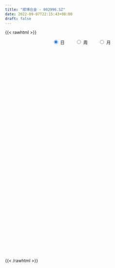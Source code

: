 ```yaml
---
title: "顺博合金 - 002996.SZ"
date: 2022-09-07T22:15:43+08:00
draft: false
---
```

{{< rawhtml >}}
    <div style="text-align: center">
        <label style="padding: 1rem;"><input style="margin-right: .5rem" type="radio" name="period" value="D" checked onclick="period_change(this)">日</label>
        <label style="padding: 1rem;"><input style="margin-right: .5rem" type="radio" name="period" value="W" onclick="period_change(this)">周</label>
        <label style="padding: 1rem;"><input style="margin-right: .5rem" type="radio" name="period" value="M" onclick="period_change(this)">月</label>
    </div>
    <div id="chart" style="height: 700px;"></div> 
    <script type="text/javascript">
        const D_v = [2733.96,729.08,572.99,708.54,6644.36,305342.7,49996.8,203120.93,155620.43,105103.65,80673.12,60086.41,136154.95,199960.83,151762.44,96057.38,71052.95,54129.95,92873.35,72675.43,66709.45,39332.47,35158.39,33979.36,33436.38,44708.33,45576.61,52160.25,48712.05,27599.07,24441.09,28839.08,30064.14,30427.24,29741.45,16918.26,20645.66,27736.25,26246.93,45329.72,25844.61,35291.08,77466.85,62648.15,37555.87,70631.22,126617.56,224898.18,146904.88,166022.27,200434.04,152338.29,140490.51,128274.13,82537.48,105362.67,79340.62,65694.83,56457.59,47836.77,110366.47,245767.55,260255.04,292910.01,308688.01,229892.31,179969.49,137395.48,149502.76,158699.51,94941.42,91974.64,83327.4,164663.15,214730.09,135499.15,107544.71,92409.7,83499.6,67931.76,212245.12,141381.23,83124.86,193374.87,162679.27,116795.17,94384.4,118614.71,90966.85,115088.71,55325.0,69348.6,56345.89,42026.91,39580.71,43647.16,55577.73,86123.73,58808.94,45896.82,42554.75,44570.16,32560.91,39983.91,34794.27,32159.32,43385.49,39933.98,51571.26,57798.31,71910.27,49515.0,56722.4,76095.3,119002.49,93887.51,70994.41,70475.38,58805.22,54331.84,85085.99,118428.87,201266.87,121940.17,87837.33,76269.12,88922.58,42641.68,21813.98,279312.67,222863.41,379098.58,163182.62,183851.33,6725.66,458722.29,301890.18,240595.05,323155.24,305208.73,259740.51,209325.82,287311.8,205174.8,232094.05,361366.07,322840.07,183612.0,150293.22,135631.64,148474.49,207967.04,149399.8,103610.27,146131.91,106962.82,100389.2,116655.8,132420.31,153964.62,140177.72,160016.17,109986.0,156276.86,172144.15,213029.06,155324.95,85905.35,142495.09,95338.56,79290.94,58597.49,65809.45,107186.51,75767.47,51614.63,54986.0,89473.12,170466.38,122364.73,100462.15,88156.91,61491.49,82150.8,68216.35,39720.98,37144.49,42909.4,38694.0,52512.2,47897.0,40804.2,26493.22,28920.31,30107.31,33468.0,36559.22,28069.91,28323.0,25658.0,39991.11,24807.0,35562.0,22951.0,29586.32,33271.07,45089.82,61063.91,75758.91,59053.0,41629.38,38597.46,45578.0,86247.31,52378.4,42616.24,52629.91,74831.4,89326.0,87520.31,132167.0,83308.49,44226.49,134845.56,95240.91,78985.0,57791.0,55229.91,48166.4,44538.0,48004.0,47296.91,71388.91,49762.91,130590.23,212202.76,190303.21,145492.44,94607.0,74235.83,85337.32,203663.83,149697.12,133772.92,149510.92,134638.52,163341.21,128226.73,111786.92,85652.9,147565.35,153758.0,181223.97,214407.53,274227.23,174231.57,95853.14,104578.63,73899.91,52635.91,80027.95,82722.22,88538.07,29968.96,58660.16,48932.0,35151.0,38671.0,35933.65,24123.99,35503.0,34781.0,31602.0,28326.87,28341.87,30446.87,42050.49,30817.71,36155.22,55783.65,37656.17,26151.0,32150.22,32083.0,23129.0,22486.0,25509.52,23175.49,20040.0,21742.0,27823.19,33848.0,34413.86,26767.66,49185.91,38152.0,32429.91,29872.0,42556.0,33186.49,58432.25,48645.04,39374.86,32936.0,34103.95,34124.05,23427.0,41928.0,42896.72,53807.0,36314.0,25861.91,26987.0,74779.95,45444.45,25492.0,61507.84,52052.0,45408.0,31284.0,26373.0,40838.0,25592.49,24002.96,25437.0,53962.41,41162.4,27131.0,27484.91,24130.96,22579.66,16440.4,27431.91,26388.91,56711.18,31124.66,28171.84,23014.75,18864.0,22996.0,31687.84,13147.0,22916.0,12294.91,23088.07,15922.82,15180.78,25457.0,38031.96,39171.82,26239.91,18391.87,25155.49,29922.0,25477.78,65448.98,44508.76,29293.0,31500.0,141103.72,153651.0,117148.91,88064.27,100931.4,92941.15,67727.49,50288.7,79102.24,54165.49,45961.63,35015.91,39417.0,64445.0,38378.88,34143.27,26654.71,27270.9,21237.9,17468.71,18294.71,16216.0,17847.0,18423.0,20618.0,27534.49,20277.0,17794.0,19537.0,17816.82,18253.0,19437.49,38490.82,23496.0,34719.2,33643.49,24902.49,28787.49,26501.97,30036.98,34827.05,29404.14,38358.31,46121.49,34539.4,28151.34,17105.0,14254.0,13263.49,33690.25,17813.07,28005.16,29886.0,14845.49,17981.16,13648.0,49203.0,63740.0,38941.0,24265.0,22589.0,21002.0,15239.71,17169.0,21390.0,27899.63,43266.0,33255.0,30310.0,19868.0,88345.49,168436.0,102512.27,80374.0,68983.49,76673.65,61566.23,201897.69,113747.41,312357.26,240995.29,325939.83,306698.89,224013.15,223745.71,191080.42,161148.84,116722.31,73772.17,177346.0,97641.7,61629.0,47511.0,55456.09,51299.67,168260.0,175444.55,317679.84,252391.9,176721.98,123326.75,147039.73,168882.91,163346.73,164334.7,123515.6,77520.0,91402.9,127123.82,234796.3,255855.91,152175.4,144751.79,173804.73,137208.83,111058.49,76980.0,91924.34,88874.4,100224.91,120512.0,127234.9,74061.24,85106.45,82909.4,66024.7,51930.3,88146.66,79810.0,63042.03,50950.29,57367.91,55232.72,90693.0]
const D_histogram = [0.0,0.0772193732,0.2062725075,0.3695131967,0.5537169139,0.6763238911,0.5966393858,0.4223359555,0.1879674277,-0.0013535629,-0.1244322536,-0.2069140791,-0.1698104141,-0.121852194,-0.1286772997,-0.1557867585,-0.1555432663,-0.1709989093,-0.1497839733,-0.1657057901,-0.2030537026,-0.2546013202,-0.2785813535,-0.2712651867,-0.2351639523,-0.1855681786,-0.1552182995,-0.115832409,-0.1102360112,-0.1092677424,-0.1046202438,-0.0842701448,-0.0613344434,-0.0372024938,-0.0460480121,-0.0501056301,-0.0380718444,-0.0209635724,-0.0244981334,-0.0694480473,-0.1065710117,-0.0861832974,-0.0210486829,0.0413243366,0.0666937265,0.1273766485,0.1690695704,0.2473431036,0.2373021837,0.238263348,0.2857320974,0.2385958841,0.2317312884,0.201438429,0.1607809538,0.1236883142,0.0694327622,0.0013621538,-0.0392551865,-0.0834210107,-0.0232827849,0.107428016,0.284848063,0.3584265909,0.4311683086,0.3479798826,0.2229557057,0.1115788654,0.0692233493,-0.0733126393,-0.1886759545,-0.2505360962,-0.2967456577,-0.2234715152,-0.1284168944,-0.0767314083,-0.0930540062,-0.1132825854,-0.1786749367,-0.1211210504,-0.0198803333,-0.0662744373,0.0022346224,0.0108928035,0.0300603349,0.0087928981,-0.0392762664,-0.0472898368,-0.1209287285,-0.2583678254,-0.3348282088,-0.3504280491,-0.3798720519,-0.3696352811,-0.3316688183,-0.2979778988,-0.2393358399,-0.1650308026,-0.1431398187,-0.1159934902,-0.0867118963,-0.0912526767,-0.1095267046,-0.1288191114,-0.1066015687,-0.0816242901,-0.0624223407,-0.06302082,-0.0439459819,0.0082579433,0.0746420411,0.0901043639,0.1319844053,0.1809063778,0.2280743202,0.2634923019,0.2310143404,0.2088488448,0.1734112937,0.1719608358,0.1895824014,0.2095057973,0.2523243715,0.2383885808,0.1916201616,0.0892735788,0.1040340108,0.1994802666,0.3496133768,0.3741082193,0.4740719776,0.6258664217,0.8122507233,1.0220951301,1.2473538102,1.4829386937,1.3467818448,1.0008377578,0.8640888519,0.5866899423,0.2005154974,-0.0598282362,-0.1949726999,-0.3819619622,-0.363582802,-0.2836260275,-0.2917867135,-0.4179025429,-0.5580562021,-0.6243610017,-0.733930057,-0.6947211111,-0.7203626139,-0.7089984327,-0.6568269916,-0.6249885867,-0.5927373719,-0.5554616964,-0.4812632908,-0.3643789576,-0.3887717311,-0.3329853567,-0.3318561574,-0.2449488125,-0.1631581172,-0.0138235052,-0.0137454071,-0.0286954393,-0.0164778126,-0.0414417732,-0.0761819699,-0.0869751773,-0.1068837329,-0.2046086765,-0.2331990887,-0.2528031197,-0.2383673771,-0.1785589097,-0.0604929756,0.0006060748,0.0687438096,0.080766961,0.0721204601,0.0808018105,0.0250380011,-0.0242184333,-0.0597389259,-0.0604010839,-0.0581876347,-0.0286281562,-0.0689286932,-0.1367065253,-0.1738077979,-0.1580698888,-0.1275470842,-0.0903430969,-0.0660120975,-0.0630000098,-0.03954115,-0.0369532881,-0.0717491115,-0.0845927079,-0.1211015856,-0.1326011107,-0.1039076737,-0.0659674602,-0.0151356089,0.0277445694,0.0926858331,0.1155084953,0.135361254,0.116265413,0.1168893987,0.1525486239,0.1620015357,0.1248079412,0.1404527637,0.1753119019,0.1848875409,0.2204504403,0.2635531675,0.1566354658,0.1932319604,0.2440311963,0.2271229454,0.1387895276,0.1050907721,0.040154439,0.0119202081,-0.0365293043,-0.0848154762,-0.0990040616,-0.0589426691,-0.0564054371,0.0617304386,0.1330304659,0.2219879531,0.1509176143,0.0205790088,-0.0495010539,0.020891685,0.1111364941,0.1316207383,0.1459353787,0.1661490205,0.1541601838,0.0207944845,-0.0266271024,-0.100596941,-0.1207294372,-0.0866418855,-0.0316468891,0.0304508065,0.0515560109,0.1255161195,0.0644300742,0.0130143576,-0.0628597351,-0.0835727784,-0.0926863656,-0.1289403532,-0.2036235785,-0.317797864,-0.3664137109,-0.4471363412,-0.4699800167,-0.4427904225,-0.3782752922,-0.3522354902,-0.301733911,-0.2257344712,-0.1563682871,-0.0886960047,-0.0484051225,-0.0221727481,0.0105160103,-0.0017111328,0.0083319519,0.0056228765,-0.0419640522,-0.0940294909,-0.102562293,-0.0722796152,-0.055466943,-0.0242394015,-0.0008748913,0.0067657614,0.0328529975,0.0588489538,0.0839289946,0.1056525758,0.1232546268,0.145366028,0.1496680687,0.1830842082,0.1891834742,0.2048517275,0.2099131431,0.2209843454,0.2245275007,0.2443527461,0.2306674304,0.19680819,0.1643942489,0.1405924644,0.0969506609,0.0710200951,0.0478153944,0.0108340683,0.0271203536,0.0158895749,0.0173202794,0.017638007,0.0318793485,0.0170142824,0.0076207151,0.0193624037,0.0092300733,-0.0102732925,-0.0333280747,-0.0413698689,-0.0803292633,-0.1090002128,-0.1192603259,-0.1146185065,-0.075091472,-0.0577196425,-0.0384207789,-0.0360689665,-0.0252350157,-0.0306548719,-0.0248484839,-0.0052335062,0.0175528701,0.0506651613,0.0430877174,0.044129114,0.0306339864,0.0278105618,0.004957158,-0.0394747603,-0.0656563824,-0.1139766595,-0.1306223773,-0.1332647271,-0.1139242507,-0.0828359214,-0.035614341,0.0206013409,0.0724405348,0.0892979026,0.0990965364,0.0845860718,0.1019939035,0.1044391311,0.1277723463,0.1256691176,0.1240392407,0.1244233118,0.1544839156,0.1590976104,0.1714079148,0.1396430573,0.1256338218,0.1110761524,0.067328582,0.036781337,-0.0407724157,-0.1155507401,-0.1244175091,-0.1390870565,-0.1811965525,-0.2736223355,-0.295751967,-0.2828361851,-0.2390525699,-0.1904354877,-0.1523906085,-0.1168756378,-0.0890089716,-0.0703849448,-0.0558171995,-0.0584681856,-0.0422831836,-0.025255048,-0.0225734204,-0.0066368495,-0.0183123469,-0.0287718214,-0.0544478291,-0.0499005905,-0.0239819402,-0.0012883812,0.0328751184,0.0634274453,0.0816738956,0.0961700134,0.0786184454,0.0851169151,0.0110665042,-0.0770667539,-0.0945644595,-0.0621891424,-0.0147878697,0.0255403465,0.0413940785,0.0665093193,0.083197791,0.1075799512,0.1231356607,0.1148322455,0.1159986582,0.1125642198,0.1131894823,0.1096867613,0.1392682121,0.1621909862,0.1315056673,0.120220989,0.1016303341,0.0766506448,0.0570975032,0.0456695475,0.0455728729,0.0569468602,0.0939296988,0.0937567518,0.0898741297,0.0689869845,0.1321914028,0.1902431988,0.1828764064,0.1670228859,0.1533203804,0.1266568866,0.1031895903,0.1356892742,0.1125484739,0.1448345837,0.2500437365,0.4044471516,0.4740931797,0.368458904,0.1882925393,0.1542212386,0.1040258611,0.0295258607,-0.0276517401,0.0069459217,-0.0406091115,-0.1013325009,-0.173915326,-0.1808070391,-0.1757457669,-0.1113650475,0.0368526097,0.235507416,0.4171722464,0.4354007081,0.4079547387,0.3179283338,0.3617892434,0.4028431362,0.4320474282,0.4181237741,0.3463127926,0.2431088191,0.0829646968,-0.1755000881,-0.4446269634,-0.4908878095,-0.5081502619,-0.4541198483,-0.4433556261,-0.4739416584,-0.4926619348,-0.4437666871,-0.4382823907,-0.3661220101,-0.3514833243,-0.3581863421,-0.3445511555,-0.3863827538,-0.4305502071,-0.4390617252,-0.4256924256,-0.4359916766,-0.4749085389,-0.4788620889,-0.4245029218,-0.3507927821,-0.2437675949,-0.1266596127]
const D_fast = [0.0,0.0965242165,0.2771454777,0.5327644661,0.8553974118,1.1470853617,1.2165607029,1.1478412614,0.9604645906,0.7708052093,0.6166184552,0.4824081098,0.4770591714,0.494554343,0.4555599123,0.3895037639,0.3508614395,0.2926560692,0.2764250119,0.2190767475,0.1309654093,0.0157674617,-0.07785791,-0.1383580398,-0.1610477935,-0.1578440644,-0.1662987603,-0.155870972,-0.177833577,-0.2041822438,-0.2256898062,-0.2264072433,-0.2188051528,-0.2039738266,-0.2243313479,-0.2409153735,-0.2383995488,-0.22653217,-0.2361912644,-0.29850319,-0.3622689074,-0.3634270175,-0.3035545736,-0.23085047,-0.1888076485,-0.0962805644,-0.0123202499,0.1277890592,0.1770736853,0.2376006865,0.3565024603,0.369015218,0.4200834444,0.4401501923,0.4396879555,0.4335173945,0.396620033,0.3288899631,0.2784588262,0.2134377493,0.2677552789,0.4253230838,0.6739551465,0.8371403221,1.017674117,1.0214806616,0.9521954112,0.8687132872,0.8436636085,0.6827994601,0.5202671562,0.3957729905,0.2753770145,0.2927832783,0.3557336754,0.3882363094,0.34865021,0.3001009844,0.190039899,0.2173135227,0.3135841564,0.2506214431,0.3196891585,0.3310705404,0.3577531555,0.3386839433,0.2807957122,0.2609596825,0.1570886088,-0.0449424445,-0.2051098801,-0.3083167327,-0.4327287485,-0.5149007979,-0.5598515398,-0.6006550949,-0.601846996,-0.5687996593,-0.5826936301,-0.5845456742,-0.5769420543,-0.6042960039,-0.649951708,-0.7014488926,-0.7058817421,-0.701310536,-0.6977141718,-0.714067856,-0.7059795134,-0.6517111024,-0.5666664943,-0.5286780806,-0.4538019379,-0.3596533709,-0.2554668485,-0.1541757913,-0.1289001676,-0.0988534521,-0.0909381797,-0.0493984287,0.0156187373,0.0879185825,0.1938182495,0.239479604,0.2406162253,0.1605880371,0.2013569719,0.3466732943,0.5842097487,0.7022316461,0.9207133987,1.2289744483,1.6184214307,2.08378962,2.6208867527,3.2272063096,3.4277449219,3.3320102743,3.4112835814,3.2805571573,2.9445115868,2.6692107941,2.4853231554,2.2028434026,2.1303268623,2.13937713,2.0582697656,1.8276783004,1.5480105907,1.3256155407,1.0325639712,0.8980926393,0.692360483,0.526475056,0.4144397492,0.2900310075,0.1740978793,0.0725081306,0.0263907135,0.0521803074,-0.0694053989,-0.0968653637,-0.1787002038,-0.1530300619,-0.112028896,0.0338498397,0.0304915861,0.008367694,0.0164658676,-0.0188585363,-0.0726442255,-0.1051812273,-0.1518107161,-0.3006878288,-0.3875780131,-0.470382824,-0.5155389257,-0.5003701858,-0.3974274956,-0.3361769265,-0.2508532392,-0.2186383477,-0.2092547335,-0.1803729305,-0.2298772396,-0.2851882824,-0.3356435064,-0.3514059354,-0.3637393948,-0.3413369554,-0.3988696657,-0.5008241292,-0.5813773512,-0.6051569143,-0.6065208807,-0.5919026677,-0.5840746926,-0.5968126074,-0.5832390352,-0.5898894952,-0.6426225965,-0.6766143699,-0.7433986439,-0.7880484468,-0.7853319282,-0.7638835798,-0.7168356306,-0.66701931,-0.5789065881,-0.527206802,-0.4735137298,-0.4635432176,-0.4336968821,-0.359900501,-0.3099472053,-0.3159388145,-0.2651808011,-0.1864936874,-0.1306961632,-0.0400206537,0.0689703654,0.0012115301,0.0861160149,0.1979230498,0.2377955353,0.1841594993,0.1767334369,0.1218357135,0.0965815347,0.0389996962,-0.0304903448,-0.0694299456,-0.0441042204,-0.0556683477,0.0779001377,0.1824577814,0.3269122569,0.2935713217,0.1683774685,0.0859221422,0.1615378024,0.279566735,0.3329561638,0.3837546489,0.4455055458,0.4720567551,0.3438896769,0.2898113144,0.1906922405,0.140377385,0.1528044653,0.1998877395,0.2695981367,0.3035923439,0.4089314823,0.3639529556,0.3157908283,0.2242018018,0.1825955639,0.1503103854,0.0818213095,-0.0437678105,-0.2373915619,-0.3776108366,-0.5701175522,-0.7104562319,-0.7939642433,-0.824017936,-0.8860370066,-0.9109689051,-0.8914030831,-0.8611289709,-0.8156306895,-0.787441088,-0.7667519007,-0.7314341397,-0.744089066,-0.7319629933,-0.7332663496,-0.7913442914,-0.8669171028,-0.9010904782,-0.8888777041,-0.8859317677,-0.8607640765,-0.8376182892,-0.8282861961,-0.7939857106,-0.7532775159,-0.7072152264,-0.6590785013,-0.6106627936,-0.5522098854,-0.5104908275,-0.431303636,-0.3779085015,-0.3110273163,-0.2534876149,-0.1871703262,-0.1274952957,-0.0465818639,-0.002600322,0.0127424852,0.0214271063,0.0327734379,0.0133692996,0.0051937576,-0.0060570945,-0.0403299035,-0.0172635298,-0.0245219148,-0.0187611405,-0.0140339111,0.0081772675,-0.002434228,-0.0099226165,0.0066596731,-0.0011651391,-0.0232368279,-0.0546236289,-0.0730078902,-0.1320496005,-0.1879706032,-0.2280457978,-0.252058605,-0.2313044385,-0.2283625196,-0.2186688507,-0.2253342799,-0.2208090831,-0.2338926573,-0.2342983903,-0.2159917891,-0.1888171952,-0.1430386137,-0.1398441283,-0.1277704531,-0.1336070842,-0.1294778683,-0.1510919827,-0.205392591,-0.2479883087,-0.3248027508,-0.3741040629,-0.4100625944,-0.4192031807,-0.4088238318,-0.3705058367,-0.3091398195,-0.239190492,-0.2000086485,-0.1654358806,-0.1587998273,-0.1158935197,-0.0873385092,-0.0320622075,-0.0027481568,0.0266317765,0.0581216755,0.1268032582,0.1711913556,0.2263536387,0.2294995456,0.2468987655,0.2601101342,0.2331947094,0.2118427986,0.124095942,0.0204299325,-0.0195412137,-0.0689825253,-0.1563911595,-0.3172225263,-0.4132901495,-0.4710834139,-0.4870629412,-0.486054731,-0.4861075038,-0.4798114426,-0.4741970192,-0.4731692286,-0.4725557833,-0.4898238157,-0.4842096096,-0.473495236,-0.4764569635,-0.462179605,-0.4784331891,-0.4960856189,-0.535373584,-0.5433014929,-0.5233783276,-0.501006864,-0.4586245848,-0.4122153965,-0.3735504724,-0.3350118512,-0.3329088078,-0.3051311094,-0.3764148942,-0.4838148409,-0.5249536612,-0.5081256298,-0.4644213245,-0.4177080217,-0.39150577,-0.3497631994,-0.31227528,-0.2609981319,-0.2146585073,-0.1942538611,-0.1640877838,-0.1393811673,-0.1104585342,-0.0865395649,-0.0221410611,0.0413294596,0.0435205575,0.0622911264,0.0691080551,0.063291027,0.0580122612,0.0580016923,0.0692982359,0.0949089383,0.1553742016,0.1786404426,0.1972263529,0.1935859538,0.2898382228,0.3954508185,0.4338031278,0.4597053287,0.4843329183,0.4893336461,0.4916637474,0.5580857499,0.5630820681,0.6315768238,0.7992969107,1.0548121137,1.2429814367,1.2294618871,1.0963686572,1.1008526661,1.0766637539,1.0095452186,0.9454546828,0.981788825,0.9240815139,0.8380249993,0.7219633427,0.6698698698,0.6309947003,0.6675341578,0.8249649674,1.0824966278,1.3684545197,1.4955331585,1.5700758737,1.5595315523,1.6938397728,1.8356044496,1.9728205986,2.0634278881,2.0781951047,2.0357683359,1.8963653879,1.5940255809,1.2137419648,1.0447591663,0.9004591484,0.8409596,0.7408849156,0.5918134687,0.4499277086,0.3878812846,0.2837949833,0.2644248614,0.1911927161,0.0949431127,0.0224405105,-0.1159867763,-0.2677917813,-0.3860687308,-0.4791225375,-0.5984197076,-0.7560637046,-0.8797327769,-0.9314993403,-0.9454873961,-0.8994041077,-0.8139610286]
const D_slow = [0.0,0.0193048433,0.0708729702,0.1632512694,0.3016804978,0.4707614706,0.6199213171,0.7255053059,0.7724971629,0.7721587722,0.7410507088,0.689322189,0.6468695855,0.616406537,0.584237212,0.5452905224,0.5064047058,0.4636549785,0.4262089852,0.3847825376,0.334019112,0.2703687819,0.2007234435,0.1329071469,0.0741161588,0.0277241141,-0.0110804607,-0.040038563,-0.0675975658,-0.0949145014,-0.1210695623,-0.1421370985,-0.1574707094,-0.1667713328,-0.1782833359,-0.1908097434,-0.2003277045,-0.2055685976,-0.2116931309,-0.2290551428,-0.2556978957,-0.27724372,-0.2825058907,-0.2721748066,-0.255501375,-0.2236572129,-0.1813898203,-0.1195540444,-0.0602284984,-0.0006626615,0.0707703629,0.1304193339,0.188352156,0.2387117633,0.2789070017,0.3098290803,0.3271872708,0.3275278093,0.3177140127,0.29685876,0.2910380638,0.3178950678,0.3891070835,0.4787137312,0.5865058084,0.673500779,0.7292397054,0.7571344218,0.7744402591,0.7561120993,0.7089431107,0.6463090866,0.5721226722,0.5162547934,0.4841505698,0.4649677177,0.4417042162,0.4133835698,0.3687148357,0.3384345731,0.3334644897,0.3168958804,0.317454536,0.3201777369,0.3276928206,0.3298910452,0.3200719786,0.3082495194,0.2780173372,0.2134253809,0.1297183287,0.0421113164,-0.0528566966,-0.1452655168,-0.2281827214,-0.3026771961,-0.3625111561,-0.4037688567,-0.4395538114,-0.468552184,-0.490230158,-0.5130433272,-0.5404250034,-0.5726297812,-0.5992801734,-0.6196862459,-0.6352918311,-0.6510470361,-0.6620335315,-0.6599690457,-0.6413085354,-0.6187824445,-0.5857863431,-0.5405597487,-0.4835411687,-0.4176680932,-0.3599145081,-0.3077022969,-0.2643494734,-0.2213592645,-0.1739636641,-0.1215872148,-0.0585061219,0.0010910233,0.0489960637,0.0713144584,0.0973229611,0.1471930277,0.2345963719,0.3281234268,0.4466414212,0.6031080266,0.8061707074,1.0616944899,1.3735329425,1.7442676159,2.0809630771,2.3311725165,2.5471947295,2.6938672151,2.7439960894,2.7290390304,2.6802958554,2.5848053648,2.4939096643,2.4230031574,2.3500564791,2.2455808433,2.1060667928,1.9499765424,1.7664940282,1.5928137504,1.4127230969,1.2354734887,1.0712667408,0.9150195942,0.7668352512,0.6279698271,0.5076540044,0.416559265,0.3193663322,0.236119993,0.1531559536,0.0919187505,0.0511292212,0.0476733449,0.0442369932,0.0370631333,0.0329436802,0.0225832369,0.0035377444,-0.0182060499,-0.0449269832,-0.0960791523,-0.1543789245,-0.2175797044,-0.2771715486,-0.3218112761,-0.33693452,-0.3367830013,-0.3195970489,-0.2994053086,-0.2813751936,-0.261174741,-0.2549152407,-0.260969849,-0.2759045805,-0.2910048515,-0.3055517602,-0.3127087992,-0.3299409725,-0.3641176038,-0.4075695533,-0.4470870255,-0.4789737965,-0.5015595708,-0.5180625952,-0.5338125976,-0.5436978851,-0.5529362071,-0.570873485,-0.592021662,-0.6222970584,-0.6554473361,-0.6814242545,-0.6979161195,-0.7017000218,-0.6947638794,-0.6715924211,-0.6427152973,-0.6088749838,-0.5798086306,-0.5505862809,-0.5124491249,-0.471948741,-0.4407467557,-0.4056335648,-0.3618055893,-0.3155837041,-0.260471094,-0.1945828021,-0.1554239357,-0.1071159456,-0.0461081465,0.0106725898,0.0453699717,0.0716426648,0.0816812745,0.0846613266,0.0755290005,0.0543251314,0.029574116,0.0148384487,0.0007370894,0.0161696991,0.0494273156,0.1049243038,0.1426537074,0.1477984596,0.1354231961,0.1406461174,0.1684302409,0.2013354255,0.2378192702,0.2793565253,0.3178965713,0.3230951924,0.3164384168,0.2912891815,0.2611068222,0.2394463508,0.2315346286,0.2391473302,0.2520363329,0.2834153628,0.2995228814,0.3027764708,0.287061537,0.2661683424,0.242996751,0.2107616627,0.159855768,0.080406302,-0.0111971257,-0.122981211,-0.2404762152,-0.3511738208,-0.4457426438,-0.5338015164,-0.6092349941,-0.6656686119,-0.7047606837,-0.7269346849,-0.7390359655,-0.7445791525,-0.74195015,-0.7423779332,-0.7402949452,-0.7388892261,-0.7493802391,-0.7728876119,-0.7985281851,-0.8165980889,-0.8304648247,-0.836524675,-0.8367433979,-0.8350519575,-0.8268387081,-0.8121264697,-0.791144221,-0.7647310771,-0.7339174204,-0.6975759134,-0.6601588962,-0.6143878442,-0.5670919756,-0.5158790438,-0.463400758,-0.4081546716,-0.3520227964,-0.2909346099,-0.2332677523,-0.1840657048,-0.1429671426,-0.1078190265,-0.0835813613,-0.0658263375,-0.0538724889,-0.0511639718,-0.0443838834,-0.0404114897,-0.0360814199,-0.0316719181,-0.023702081,-0.0194485104,-0.0175433316,-0.0127027307,-0.0103952124,-0.0129635355,-0.0212955542,-0.0316380214,-0.0517203372,-0.0789703904,-0.1087854719,-0.1374400985,-0.1562129665,-0.1706428771,-0.1802480718,-0.1892653135,-0.1955740674,-0.2032377854,-0.2094499064,-0.2107582829,-0.2063700654,-0.193703775,-0.1829318457,-0.1718995672,-0.1642410706,-0.1572884301,-0.1560491406,-0.1659178307,-0.1823319263,-0.2108260912,-0.2434816855,-0.2767978673,-0.30527893,-0.3259879104,-0.3348914956,-0.3297411604,-0.3116310267,-0.2893065511,-0.264532417,-0.243385899,-0.2178874232,-0.1917776404,-0.1598345538,-0.1284172744,-0.0974074642,-0.0663016363,-0.0276806574,0.0120937452,0.0549457239,0.0898564883,0.1212649437,0.1490339818,0.1658661273,0.1750614616,0.1648683577,0.1359806726,0.1048762954,0.0701045312,0.0248053931,-0.0436001908,-0.1175381825,-0.1882472288,-0.2480103713,-0.2956192432,-0.3337168953,-0.3629358048,-0.3851880477,-0.4027842839,-0.4167385837,-0.4313556301,-0.441926426,-0.448240188,-0.4538835431,-0.4555427555,-0.4601208422,-0.4673137976,-0.4809257548,-0.4934009025,-0.4993963875,-0.4997184828,-0.4914997032,-0.4756428419,-0.455224368,-0.4311818646,-0.4115272533,-0.3902480245,-0.3874813984,-0.4067480869,-0.4303892018,-0.4459364874,-0.4496334548,-0.4432483682,-0.4328998486,-0.4162725187,-0.395473071,-0.3685780832,-0.337794168,-0.3090861066,-0.2800864421,-0.2519453871,-0.2236480165,-0.1962263262,-0.1614092732,-0.1208615266,-0.0879851098,-0.0579298626,-0.032522279,-0.0133596178,0.000914758,0.0123321448,0.0237253631,0.0379620781,0.0614445028,0.0848836908,0.1073522232,0.1245989693,0.15764682,0.2052076197,0.2509267213,0.2926824428,0.3310125379,0.3626767595,0.3884741571,0.4223964757,0.4505335942,0.4867422401,0.5492531742,0.6503649621,0.768888257,0.861002983,0.9080761179,0.9466314275,0.9726378928,0.9800193579,0.9731064229,0.9748429033,0.9646906254,0.9393575002,0.8958786687,0.8506769089,0.8067404672,0.7788992053,0.7881123577,0.8469892117,0.9512822733,1.0601324504,1.162121135,1.2416032185,1.3320505293,1.4327613134,1.5407731704,1.645304114,1.7318823121,1.7926595169,1.8134006911,1.769525669,1.6583689282,1.5356469758,1.4086094103,1.2950794483,1.1842405417,1.0657551271,0.9425896434,0.8316479717,0.722077374,0.6305468715,0.5426760404,0.4531294549,0.366991666,0.2703959775,0.1627584258,0.0529929945,-0.0534301119,-0.1624280311,-0.2811551658,-0.400870688,-0.5069964185,-0.594694614,-0.6556365127,-0.6873014159]
const D_data = [['2020-08-28', 10.09, 12.11, 10.09, 12.11],['2020-08-31', 13.32, 13.32, 13.32, 13.32],['2020-09-01', 14.65, 14.65, 14.65, 14.65],['2020-09-02', 16.12, 16.12, 16.12, 16.12],['2020-09-03', 17.73, 17.73, 17.73, 17.73],['2020-09-04', 19.5, 18.34, 16.68, 19.5],['2020-09-07', 16.8, 16.51, 16.51, 17.0],['2020-09-08', 14.86, 15.14, 14.86, 16.11],['2020-09-09', 14.38, 13.63, 13.63, 14.7],['2020-09-10', 13.64, 13.23, 13.01, 14.07],['2020-09-11', 13.15, 13.27, 12.62, 13.45],['2020-09-14', 13.08, 13.19, 13.03, 13.41],['2020-09-15', 13.19, 14.51, 13.13, 14.51],['2020-09-16', 14.59, 14.85, 13.78, 15.82],['2020-09-17', 14.5, 14.26, 14.1, 15.22],['2020-09-18', 14.0, 13.88, 13.61, 14.02],['2020-09-21', 14.06, 14.1, 13.8, 14.13],['2020-09-22', 13.9, 13.8, 13.73, 14.13],['2020-09-23', 13.88, 14.21, 13.88, 14.48],['2020-09-24', 13.92, 13.69, 13.42, 14.24],['2020-09-25', 13.75, 13.18, 13.0, 13.82],['2020-09-28', 13.17, 12.62, 12.56, 13.26],['2020-09-29', 12.75, 12.58, 12.55, 12.97],['2020-09-30', 12.47, 12.73, 12.41, 12.88],['2020-10-09', 12.9, 13.02, 12.87, 13.25],['2020-10-12', 13.1, 13.26, 13.03, 13.26],['2020-10-13', 13.2, 13.1, 12.94, 13.25],['2020-10-14', 13.18, 13.29, 13.02, 13.32],['2020-10-15', 13.36, 12.89, 12.84, 13.36],['2020-10-16', 12.88, 12.75, 12.66, 12.94],['2020-10-19', 12.78, 12.71, 12.62, 12.89],['2020-10-20', 12.67, 12.88, 12.51, 12.9],['2020-10-21', 12.86, 12.95, 12.85, 13.04],['2020-10-22', 12.94, 13.03, 12.58, 13.09],['2020-10-23', 13.04, 12.6, 12.6, 13.05],['2020-10-26', 12.54, 12.56, 12.4, 12.66],['2020-10-27', 12.61, 12.72, 12.48, 12.79],['2020-10-28', 12.75, 12.81, 12.52, 12.86],['2020-10-29', 12.6, 12.54, 12.52, 12.76],['2020-10-30', 12.56, 11.82, 11.7, 12.59],['2020-11-02', 11.82, 11.59, 11.4, 11.88],['2020-11-03', 11.62, 12.15, 11.58, 12.24],['2020-11-04', 12.2, 12.86, 12.13, 13.07],['2020-11-05', 12.89, 13.14, 12.75, 13.3],['2020-11-06', 13.2, 12.92, 12.76, 13.28],['2020-11-09', 13.05, 13.64, 13.05, 13.74],['2020-11-10', 13.64, 13.77, 13.48, 14.46],['2020-11-11', 13.75, 14.7, 13.3, 15.15],['2020-11-12', 14.15, 13.96, 13.54, 14.47],['2020-11-13', 13.57, 14.26, 13.09, 14.62],['2020-11-16', 14.5, 15.19, 14.3, 15.68],['2020-11-17', 14.98, 14.23, 14.13, 14.98],['2020-11-18', 13.89, 14.8, 13.86, 14.97],['2020-11-19', 14.92, 14.61, 14.02, 15.0],['2020-11-20', 14.4, 14.47, 14.12, 14.68],['2020-11-23', 14.52, 14.46, 14.35, 14.88],['2020-11-24', 14.05, 14.12, 13.81, 14.26],['2020-11-25', 14.35, 13.69, 13.59, 14.46],['2020-11-26', 13.6, 13.77, 13.38, 13.83],['2020-11-27', 13.65, 13.49, 13.21, 13.74],['2020-11-30', 13.5, 14.84, 13.42, 14.84],['2020-12-01', 15.33, 16.32, 15.1, 16.32],['2020-12-02', 17.2, 17.95, 16.66, 17.95],['2020-12-03', 16.6, 17.65, 16.18, 18.78],['2020-12-04', 16.8, 18.43, 16.12, 19.42],['2020-12-07', 17.22, 16.85, 16.8, 18.16],['2020-12-08', 17.03, 16.09, 16.06, 17.27],['2020-12-09', 15.8, 15.86, 15.66, 16.5],['2020-12-10', 15.6, 16.49, 15.3, 16.55],['2020-12-11', 16.51, 14.84, 14.84, 16.59],['2020-12-14', 14.3, 14.48, 14.05, 14.78],['2020-12-15', 14.68, 14.59, 14.1, 14.77],['2020-12-16', 14.42, 14.36, 14.12, 14.98],['2020-12-17', 14.29, 15.8, 14.18, 15.8],['2020-12-18', 16.24, 16.46, 15.91, 16.79],['2020-12-21', 16.22, 16.3, 15.8, 16.61],['2020-12-22', 15.92, 15.54, 15.5, 16.1],['2020-12-23', 15.57, 15.37, 15.03, 15.73],['2020-12-24', 15.3, 14.51, 14.36, 15.3],['2020-12-25', 14.7, 15.96, 14.4, 15.96],['2020-12-28', 16.81, 16.93, 16.05, 17.39],['2020-12-29', 16.73, 15.24, 15.24, 16.89],['2020-12-30', 15.31, 16.76, 15.31, 16.76],['2020-12-31', 17.15, 16.27, 16.09, 17.15],['2021-01-04', 16.15, 16.54, 16.03, 16.89],['2021-01-05', 16.38, 16.09, 15.76, 16.48],['2021-01-06', 16.14, 15.6, 15.36, 16.7],['2021-01-07', 15.27, 15.96, 14.83, 16.36],['2021-01-08', 15.67, 14.89, 14.5, 15.7],['2021-01-11', 14.65, 13.4, 13.4, 14.65],['2021-01-12', 13.0, 13.37, 12.88, 13.55],['2021-01-13', 13.4, 13.62, 13.31, 14.1],['2021-01-14', 13.3, 13.03, 12.67, 13.3],['2021-01-15', 12.88, 13.16, 12.88, 13.31],['2021-01-18', 13.07, 13.33, 13.0, 13.5],['2021-01-19', 13.43, 13.18, 13.09, 13.62],['2021-01-20', 13.27, 13.48, 13.0, 13.7],['2021-01-21', 13.35, 13.82, 13.25, 14.5],['2021-01-22', 13.17, 13.24, 13.17, 13.55],['2021-01-25', 13.15, 13.27, 13.02, 13.68],['2021-01-26', 13.2, 13.3, 13.01, 13.49],['2021-01-27', 13.3, 12.8, 12.6, 13.3],['2021-01-28', 12.5, 12.41, 12.36, 12.82],['2021-01-29', 12.57, 12.12, 11.88, 12.63],['2021-02-01', 12.12, 12.47, 12.03, 12.49],['2021-02-02', 12.38, 12.47, 12.33, 12.56],['2021-02-03', 12.49, 12.37, 12.16, 13.0],['2021-02-04', 12.15, 12.03, 11.71, 12.26],['2021-02-05', 12.06, 12.19, 12.02, 12.88],['2021-02-08', 12.21, 12.69, 12.11, 12.97],['2021-02-09', 12.68, 13.13, 12.5, 13.19],['2021-02-10', 13.06, 12.69, 12.6, 13.06],['2021-02-18', 13.2, 13.18, 12.96, 13.28],['2021-02-19', 13.07, 13.56, 13.0, 13.68],['2021-02-22', 14.1, 13.89, 13.73, 14.8],['2021-02-23', 13.51, 14.1, 13.43, 14.44],['2021-02-24', 13.8, 13.4, 13.25, 13.98],['2021-02-25', 13.78, 13.51, 13.41, 14.02],['2021-02-26', 12.98, 13.3, 12.75, 13.8],['2021-03-01', 13.42, 13.73, 13.35, 13.77],['2021-03-02', 13.63, 14.13, 13.16, 14.16],['2021-03-03', 14.6, 14.4, 14.21, 14.96],['2021-03-04', 14.3, 15.03, 14.3, 15.84],['2021-03-05', 14.44, 14.59, 14.09, 15.14],['2021-03-08', 14.7, 14.19, 14.1, 15.29],['2021-03-09', 14.32, 13.21, 13.03, 14.36],['2021-03-10', 13.25, 14.53, 13.0, 14.53],['2021-03-11', 15.98, 15.98, 15.98, 15.98],['2021-03-12', 17.58, 17.58, 17.58, 17.58],['2021-03-15', 17.0, 16.81, 16.0, 18.14],['2021-03-16', 17.66, 18.49, 17.6, 18.49],['2021-03-17', 19.12, 20.34, 17.6, 20.34],['2021-03-18', 21.5, 22.37, 21.35, 22.37],['2021-03-19', 24.6, 24.61, 23.31, 24.61],['2021-03-22', 27.07, 27.07, 27.07, 27.07],['2021-03-23', 29.43, 29.77, 27.61, 29.78],['2021-03-24', 26.79, 26.79, 26.79, 28.45],['2021-03-25', 25.0, 24.11, 24.11, 25.6],['2021-03-26', 23.81, 26.52, 23.01, 26.52],['2021-03-29', 24.71, 24.59, 24.4, 26.5],['2021-03-30', 23.17, 22.13, 22.13, 23.5],['2021-03-31', 22.0, 22.4, 21.51, 23.3],['2021-04-01', 21.82, 23.18, 21.27, 24.5],['2021-04-02', 22.6, 21.8, 21.51, 22.81],['2021-04-06', 21.75, 23.98, 21.75, 23.98],['2021-04-07', 24.7, 25.11, 23.66, 26.3],['2021-04-08', 23.85, 24.31, 22.6, 26.62],['2021-04-09', 23.35, 22.51, 22.39, 23.75],['2021-04-12', 22.2, 21.53, 21.11, 22.2],['2021-04-13', 21.49, 21.71, 21.49, 22.5],['2021-04-14', 20.97, 20.41, 19.97, 21.2],['2021-04-15', 20.75, 21.75, 19.8, 22.4],['2021-04-16', 21.29, 20.62, 20.41, 21.32],['2021-04-19', 20.11, 20.66, 19.86, 20.88],['2021-04-20', 21.12, 20.96, 20.66, 21.68],['2021-04-21', 20.3, 20.56, 20.05, 21.21],['2021-04-22', 20.72, 20.37, 20.31, 21.25],['2021-04-23', 20.13, 20.26, 19.35, 20.65],['2021-04-26', 20.19, 20.69, 19.9, 21.62],['2021-04-27', 20.66, 21.47, 20.5, 21.6],['2021-04-28', 20.99, 19.7, 19.32, 20.99],['2021-04-29', 19.32, 20.54, 19.31, 21.6],['2021-04-30', 20.47, 19.77, 19.5, 20.7],['2021-05-06', 20.12, 20.87, 20.12, 21.36],['2021-05-07', 21.66, 21.11, 20.86, 21.88],['2021-05-10', 21.2, 22.52, 20.65, 22.97],['2021-05-11', 21.5, 21.05, 20.28, 21.52],['2021-05-12', 20.5, 20.81, 20.13, 21.0],['2021-05-13', 21.3, 21.13, 21.07, 22.2],['2021-05-14', 21.14, 20.61, 20.3, 21.16],['2021-05-17', 20.3, 20.28, 19.55, 20.44],['2021-05-18', 20.47, 20.39, 20.04, 20.75],['2021-05-19', 20.14, 20.11, 19.9, 20.5],['2021-05-20', 19.39, 18.68, 18.35, 19.4],['2021-05-21', 18.36, 19.01, 18.36, 19.65],['2021-05-24', 19.0, 18.77, 18.55, 19.0],['2021-05-25', 18.6, 18.95, 18.38, 19.2],['2021-05-26', 18.96, 19.51, 18.87, 19.62],['2021-05-27', 19.36, 20.58, 19.07, 21.31],['2021-05-28', 20.89, 20.28, 20.19, 21.26],['2021-05-31', 20.11, 20.7, 19.92, 20.92],['2021-06-01', 20.51, 20.23, 19.72, 20.57],['2021-06-02', 20.22, 20.0, 19.74, 20.29],['2021-06-03', 20.2, 20.24, 19.91, 20.62],['2021-06-04', 19.89, 19.31, 19.25, 19.89],['2021-06-07', 19.34, 19.07, 19.0, 19.5],['2021-06-08', 19.02, 18.94, 18.79, 19.23],['2021-06-09', 18.96, 19.19, 18.77, 19.4],['2021-06-10', 19.09, 19.14, 19.01, 19.29],['2021-06-11', 19.17, 19.49, 19.15, 19.64],['2021-06-15', 19.45, 18.5, 18.5, 19.45],['2021-06-16', 18.36, 17.73, 17.69, 18.5],['2021-06-17', 17.6, 17.65, 17.41, 17.93],['2021-06-18', 17.66, 18.06, 17.42, 18.14],['2021-06-21', 17.91, 18.19, 17.82, 18.29],['2021-06-22', 18.18, 18.3, 18.08, 18.56],['2021-06-23', 18.33, 18.17, 17.9, 18.43],['2021-06-24', 18.03, 17.85, 17.8, 18.2],['2021-06-25', 17.77, 18.06, 17.67, 18.14],['2021-06-28', 18.01, 17.76, 17.58, 18.06],['2021-06-29', 17.76, 17.08, 17.01, 17.87],['2021-06-30', 17.08, 17.08, 16.9, 17.24],['2021-07-01', 17.08, 16.48, 16.46, 17.08],['2021-07-02', 16.4, 16.47, 16.33, 16.62],['2021-07-05', 16.47, 16.83, 16.47, 16.95],['2021-07-06', 16.83, 16.96, 16.73, 17.15],['2021-07-07', 16.81, 17.23, 16.81, 17.69],['2021-07-08', 17.05, 17.29, 17.0, 18.02],['2021-07-09', 17.01, 17.81, 16.81, 18.0],['2021-07-12', 18.03, 17.51, 17.42, 18.05],['2021-07-13', 17.51, 17.6, 17.25, 17.75],['2021-07-14', 17.76, 17.13, 17.11, 17.82],['2021-07-15', 17.28, 17.34, 16.68, 17.35],['2021-07-16', 17.35, 17.91, 17.25, 18.98],['2021-07-19', 17.87, 17.76, 17.71, 18.28],['2021-07-20', 17.59, 17.15, 17.0, 17.59],['2021-07-21', 17.53, 17.8, 17.33, 17.86],['2021-07-22', 18.1, 18.25, 17.73, 18.35],['2021-07-23', 18.5, 18.15, 18.1, 18.89],['2021-07-26', 18.41, 18.72, 17.51, 18.79],['2021-07-27', 18.9, 19.19, 18.52, 19.5],['2021-07-28', 18.8, 17.28, 17.27, 18.9],['2021-07-29', 17.28, 19.01, 17.28, 19.01],['2021-07-30', 20.02, 19.59, 19.13, 20.08],['2021-08-02', 19.55, 19.02, 18.49, 19.63],['2021-08-03', 19.0, 17.99, 17.89, 19.05],['2021-08-04', 17.99, 18.45, 17.92, 18.48],['2021-08-05', 18.34, 17.86, 17.61, 18.34],['2021-08-06', 17.87, 18.1, 17.68, 18.43],['2021-08-09', 17.99, 17.64, 17.31, 17.99],['2021-08-10', 17.55, 17.34, 17.15, 17.93],['2021-08-11', 17.46, 17.53, 17.41, 17.78],['2021-08-12', 17.53, 18.22, 17.2, 18.4],['2021-08-13', 18.18, 17.82, 17.7, 18.18],['2021-08-16', 17.82, 19.6, 17.8, 19.6],['2021-08-17', 21.0, 19.61, 19.6, 21.4],['2021-08-18', 19.68, 20.42, 19.68, 20.7],['2021-08-19', 19.43, 18.63, 18.38, 20.0],['2021-08-20', 18.19, 17.43, 17.26, 18.3],['2021-08-23', 17.36, 17.65, 17.25, 17.95],['2021-08-24', 17.63, 19.42, 17.51, 19.42],['2021-08-25', 19.68, 20.18, 19.08, 21.36],['2021-08-26', 20.24, 19.73, 19.68, 20.47],['2021-08-27', 20.32, 19.89, 19.32, 20.45],['2021-08-30', 20.1, 20.22, 19.89, 20.98],['2021-08-31', 19.99, 20.01, 19.71, 20.77],['2021-09-01', 20.31, 18.21, 18.01, 20.34],['2021-09-02', 18.18, 18.84, 17.91, 19.87],['2021-09-03', 19.12, 18.17, 17.8, 19.35],['2021-09-06', 18.32, 18.54, 18.03, 19.11],['2021-09-07', 18.68, 19.21, 18.49, 19.5],['2021-09-08', 19.06, 19.7, 19.0, 20.16],['2021-09-09', 19.7, 20.14, 19.61, 20.38],['2021-09-10', 20.55, 19.92, 19.6, 20.92],['2021-09-13', 20.12, 20.95, 19.65, 21.18],['2021-09-14', 20.0, 19.41, 19.35, 20.27],['2021-09-15', 19.05, 19.3, 18.64, 19.35],['2021-09-16', 19.47, 18.67, 18.53, 19.63],['2021-09-17', 18.52, 19.08, 18.34, 19.12],['2021-09-22', 18.7, 19.11, 18.62, 19.16],['2021-09-23', 19.25, 18.59, 18.16, 19.38],['2021-09-24', 18.55, 17.7, 17.7, 18.72],['2021-09-27', 17.46, 16.5, 16.15, 17.77],['2021-09-28', 16.48, 16.61, 16.4, 16.77],['2021-09-29', 16.6, 15.52, 15.5, 16.6],['2021-09-30', 15.53, 15.57, 15.2, 15.75],['2021-10-08', 15.59, 15.8, 15.52, 15.96],['2021-10-11', 15.8, 16.13, 15.58, 16.21],['2021-10-12', 16.02, 15.53, 15.33, 16.09],['2021-10-13', 15.58, 15.7, 15.36, 15.75],['2021-10-14', 15.66, 16.06, 15.66, 16.33],['2021-10-15', 16.0, 16.12, 15.79, 16.29],['2021-10-18', 16.25, 16.27, 16.03, 16.36],['2021-10-19', 16.19, 16.06, 15.92, 16.2],['2021-10-20', 15.96, 15.93, 15.53, 16.1],['2021-10-21', 16.0, 16.06, 15.51, 16.3],['2021-10-22', 15.96, 15.45, 15.43, 16.05],['2021-10-25', 15.6, 15.62, 15.33, 15.9],['2021-10-26', 15.62, 15.38, 15.37, 15.7],['2021-10-27', 15.38, 14.56, 14.51, 15.38],['2021-10-28', 14.7, 14.07, 14.01, 14.76],['2021-10-29', 14.12, 14.26, 14.02, 14.34],['2021-11-01', 14.19, 14.62, 14.17, 14.68],['2021-11-02', 14.72, 14.41, 14.2, 14.74],['2021-11-03', 14.36, 14.57, 14.25, 14.59],['2021-11-04', 14.58, 14.49, 14.45, 14.64],['2021-11-05', 14.33, 14.26, 14.18, 14.5],['2021-11-08', 14.26, 14.48, 14.08, 14.5],['2021-11-09', 14.59, 14.54, 14.39, 14.6],['2021-11-10', 14.55, 14.61, 14.27, 14.61],['2021-11-11', 14.63, 14.66, 14.58, 14.74],['2021-11-12', 14.66, 14.7, 14.63, 14.95],['2021-11-15', 14.65, 14.87, 14.52, 14.91],['2021-11-16', 14.87, 14.74, 14.66, 15.0],['2021-11-17', 14.75, 15.25, 14.7, 15.27],['2021-11-18', 15.19, 15.08, 15.04, 15.4],['2021-11-19', 15.06, 15.34, 14.93, 15.46],['2021-11-22', 15.27, 15.36, 15.21, 15.47],['2021-11-23', 15.35, 15.59, 15.31, 15.79],['2021-11-24', 15.6, 15.66, 15.46, 15.75],['2021-11-25', 15.7, 16.07, 15.62, 16.15],['2021-11-26', 16.0, 15.82, 15.81, 16.26],['2021-11-29', 15.38, 15.58, 15.21, 15.72],['2021-11-30', 15.6, 15.54, 15.4, 15.97],['2021-12-01', 15.63, 15.6, 15.4, 15.67],['2021-12-02', 15.54, 15.25, 15.25, 15.65],['2021-12-03', 15.31, 15.34, 15.08, 15.42],['2021-12-06', 15.45, 15.28, 15.26, 15.86],['2021-12-07', 15.43, 14.96, 14.7, 15.43],['2021-12-08', 14.99, 15.58, 14.99, 15.69],['2021-12-09', 15.55, 15.26, 15.24, 15.59],['2021-12-10', 15.22, 15.4, 15.12, 15.5],['2021-12-13', 15.39, 15.4, 15.28, 15.46],['2021-12-14', 15.39, 15.63, 15.15, 16.08],['2021-12-15', 15.37, 15.28, 15.24, 15.47],['2021-12-16', 15.28, 15.29, 15.23, 15.39],['2021-12-17', 15.39, 15.57, 15.31, 15.79],['2021-12-20', 15.49, 15.31, 15.29, 15.95],['2021-12-21', 15.31, 15.11, 14.95, 15.41],['2021-12-22', 15.12, 14.93, 14.83, 15.16],['2021-12-23', 14.96, 15.0, 14.82, 15.09],['2021-12-24', 15.0, 14.43, 14.41, 15.02],['2021-12-27', 14.42, 14.29, 14.23, 14.48],['2021-12-28', 14.31, 14.31, 14.28, 14.4],['2021-12-29', 14.32, 14.37, 14.21, 14.43],['2021-12-30', 14.38, 14.83, 14.36, 14.85],['2021-12-31', 14.86, 14.63, 14.54, 14.86],['2022-01-04', 14.6, 14.69, 14.56, 14.75],['2022-01-05', 14.69, 14.48, 14.29, 14.69],['2022-01-06', 14.46, 14.57, 14.34, 14.66],['2022-01-07', 14.6, 14.33, 14.33, 14.65],['2022-01-10', 14.32, 14.42, 14.23, 14.47],['2022-01-11', 14.45, 14.62, 14.37, 14.65],['2022-01-12', 14.65, 14.75, 14.65, 14.84],['2022-01-13', 14.76, 15.03, 14.67, 15.13],['2022-01-14', 15.0, 14.6, 14.6, 15.0],['2022-01-17', 14.6, 14.7, 14.46, 14.76],['2022-01-18', 14.76, 14.49, 14.43, 14.76],['2022-01-19', 14.49, 14.58, 14.47, 14.75],['2022-01-20', 14.58, 14.25, 14.22, 14.63],['2022-01-21', 14.27, 13.76, 13.65, 14.3],['2022-01-24', 13.68, 13.73, 13.5, 13.82],['2022-01-25', 13.65, 13.15, 13.15, 13.73],['2022-01-26', 13.16, 13.24, 13.11, 13.39],['2022-01-27', 13.32, 13.22, 13.18, 13.65],['2022-01-28', 13.25, 13.4, 13.13, 13.41],['2022-02-07', 13.62, 13.56, 13.49, 13.64],['2022-02-08', 13.62, 13.88, 13.52, 13.95],['2022-02-09', 14.2, 14.22, 14.0, 14.48],['2022-02-10', 14.33, 14.45, 14.18, 14.62],['2022-02-11', 14.23, 14.22, 14.22, 14.45],['2022-02-14', 14.15, 14.24, 14.1, 14.36],['2022-02-15', 14.37, 13.96, 13.9, 14.37],['2022-02-16', 14.04, 14.41, 14.0, 14.65],['2022-02-17', 14.68, 14.33, 14.28, 14.68],['2022-02-18', 14.18, 14.73, 14.18, 15.25],['2022-02-21', 14.55, 14.55, 14.43, 14.71],['2022-02-22', 14.5, 14.63, 14.35, 14.65],['2022-02-23', 14.5, 14.74, 14.49, 14.83],['2022-02-24', 14.8, 15.3, 14.69, 15.68],['2022-02-25', 15.3, 15.2, 14.85, 16.05],['2022-02-28', 15.3, 15.48, 14.65, 15.58],['2022-03-01', 15.88, 15.01, 14.87, 15.88],['2022-03-02', 15.0, 15.23, 14.92, 15.65],['2022-03-03', 15.21, 15.26, 15.16, 15.93],['2022-03-04', 15.53, 14.83, 14.79, 15.55],['2022-03-07', 14.87, 14.86, 14.71, 15.2],['2022-03-08', 14.56, 14.0, 13.63, 14.65],['2022-03-09', 13.74, 13.58, 13.19, 14.14],['2022-03-10', 13.71, 14.1, 13.71, 14.23],['2022-03-11', 13.94, 13.87, 13.5, 14.0],['2022-03-14', 13.87, 13.25, 13.24, 14.07],['2022-03-15', 13.26, 12.07, 12.02, 13.27],['2022-03-16', 12.28, 12.4, 11.75, 12.5],['2022-03-17', 12.61, 12.56, 12.45, 12.77],['2022-03-18', 12.68, 12.86, 12.49, 12.9],['2022-03-21', 12.93, 12.96, 12.8, 12.99],['2022-03-22', 12.91, 12.88, 12.78, 13.07],['2022-03-23', 12.88, 12.89, 12.74, 12.99],['2022-03-24', 12.9, 12.83, 12.73, 12.95],['2022-03-25', 12.76, 12.72, 12.7, 12.91],['2022-03-28', 12.56, 12.65, 12.3, 12.88],['2022-03-29', 12.55, 12.36, 12.3, 12.65],['2022-03-30', 12.36, 12.53, 12.22, 12.54],['2022-03-31', 12.99, 12.54, 12.44, 12.99],['2022-04-01', 12.32, 12.33, 12.2, 12.48],['2022-04-06', 12.22, 12.47, 12.21, 12.49],['2022-04-07', 12.46, 12.06, 12.06, 12.46],['2022-04-08', 12.05, 11.93, 11.76, 12.14],['2022-04-11', 11.9, 11.54, 11.51, 12.03],['2022-04-12', 11.55, 11.75, 11.39, 11.78],['2022-04-13', 11.63, 12.0, 11.58, 12.42],['2022-04-14', 12.13, 12.01, 11.85, 12.17],['2022-04-15', 11.91, 12.25, 11.83, 12.37],['2022-04-18', 12.24, 12.35, 12.01, 12.49],['2022-04-19', 12.36, 12.32, 12.17, 12.46],['2022-04-20', 12.32, 12.37, 12.25, 12.51],['2022-04-21', 12.27, 11.97, 11.9, 12.45],['2022-04-22', 12.03, 12.25, 11.69, 12.4],['2022-04-25', 12.1, 11.04, 11.03, 12.11],['2022-04-26', 10.92, 10.34, 10.3, 11.11],['2022-04-27', 10.31, 10.81, 10.0, 10.81],['2022-04-28', 10.8, 11.35, 10.71, 11.55],['2022-04-29', 11.35, 11.66, 11.22, 11.71],['2022-05-05', 11.59, 11.75, 11.47, 11.92],['2022-05-06', 11.52, 11.56, 11.32, 11.68],['2022-05-09', 11.51, 11.77, 11.42, 11.88],['2022-05-10', 11.56, 11.78, 11.56, 11.86],['2022-05-11', 11.73, 12.01, 11.73, 12.45],['2022-05-12', 12.0, 12.05, 11.83, 12.19],['2022-05-13', 12.1, 11.82, 11.76, 12.14],['2022-05-16', 11.9, 11.97, 11.88, 12.22],['2022-05-17', 11.9, 11.96, 11.78, 12.09],['2022-05-18', 11.98, 12.06, 11.96, 12.17],['2022-05-19', 11.9, 12.06, 11.72, 12.08],['2022-05-20', 12.2, 12.62, 12.1, 12.64],['2022-05-23', 12.66, 12.78, 12.42, 13.28],['2022-05-24', 12.64, 12.19, 12.18, 12.8],['2022-05-25', 12.16, 12.41, 12.15, 12.42],['2022-05-26', 12.43, 12.32, 12.05, 12.48],['2022-05-27', 12.46, 12.19, 12.12, 12.54],['2022-05-30', 12.26, 12.19, 12.07, 12.34],['2022-05-31', 12.19, 12.25, 12.05, 12.28],['2022-06-01', 12.2, 12.4, 12.1, 12.42],['2022-06-02', 12.4, 12.62, 12.3, 12.74],['2022-06-06', 12.74, 13.14, 12.7, 13.17],['2022-06-07', 13.19, 12.86, 12.71, 13.19],['2022-06-08', 12.86, 12.89, 12.52, 12.99],['2022-06-09', 12.86, 12.69, 12.54, 12.89],['2022-06-10', 12.53, 13.96, 12.52, 13.96],['2022-06-13', 14.0, 14.38, 13.8, 14.5],['2022-06-14', 14.05, 13.88, 13.4, 14.1],['2022-06-15', 13.99, 13.89, 13.7, 14.2],['2022-06-16', 13.65, 14.01, 13.6, 14.05],['2022-06-17', 13.79, 13.9, 13.71, 14.3],['2022-06-20', 14.03, 13.95, 13.8, 14.15],['2022-06-21', 13.9, 14.83, 13.35, 15.35],['2022-06-22', 14.57, 14.32, 14.19, 14.8],['2022-06-23', 14.2, 15.21, 13.73, 15.75],['2022-06-24', 15.8, 16.73, 15.5, 16.73],['2022-06-27', 16.45, 18.4, 16.45, 18.4],['2022-06-28', 18.7, 18.4, 17.06, 18.99],['2022-06-29', 17.77, 16.56, 16.56, 18.0],['2022-06-30', 16.02, 15.2, 15.18, 16.98],['2022-07-01', 15.68, 16.72, 15.39, 16.72],['2022-07-04', 16.92, 16.53, 15.92, 16.92],['2022-07-05', 16.45, 16.08, 15.8, 16.72],['2022-07-06', 16.0, 16.08, 15.61, 16.35],['2022-07-07', 16.08, 17.3, 15.75, 17.55],['2022-07-08', 17.0, 16.36, 16.3, 17.25],['2022-07-11', 16.44, 15.98, 15.78, 16.56],['2022-07-12', 16.08, 15.49, 15.3, 16.08],['2022-07-13', 15.55, 16.08, 15.24, 16.26],['2022-07-14', 15.91, 16.2, 15.76, 16.58],['2022-07-15', 16.02, 17.13, 15.81, 17.55],['2022-07-18', 16.61, 18.84, 16.61, 18.84],['2022-07-19', 19.18, 20.64, 19.17, 20.72],['2022-07-20', 20.14, 21.85, 20.08, 22.7],['2022-07-21', 21.83, 20.83, 20.68, 22.38],['2022-07-22', 21.4, 20.73, 20.2, 21.6],['2022-07-25', 20.91, 20.09, 19.7, 21.82],['2022-07-26', 20.09, 22.1, 19.46, 22.1],['2022-07-27', 22.0, 22.8, 21.7, 23.38],['2022-07-28', 22.58, 23.39, 22.02, 24.03],['2022-07-29', 23.0, 23.46, 22.03, 23.63],['2022-08-01', 23.08, 23.05, 22.55, 23.5],['2022-08-02', 22.49, 22.67, 22.18, 23.7],['2022-08-03', 23.08, 21.63, 21.46, 23.76],['2022-08-04', 21.64, 19.48, 19.47, 22.49],['2022-08-05', 19.98, 17.91, 17.53, 20.02],['2022-08-08', 18.13, 19.7, 17.43, 19.7],['2022-08-09', 20.09, 19.7, 19.33, 20.29],['2022-08-10', 20.28, 20.5, 19.8, 21.28],['2022-08-11', 20.4, 19.95, 19.73, 20.6],['2022-08-12', 19.0, 19.17, 18.87, 19.89],['2022-08-15', 19.14, 18.94, 18.74, 19.3],['2022-08-16', 18.96, 19.62, 18.6, 19.99],['2022-08-17', 19.49, 18.98, 18.8, 19.91],['2022-08-18', 18.99, 19.8, 18.73, 20.14],['2022-08-19', 19.8, 19.11, 19.04, 20.68],['2022-08-22', 19.1, 18.65, 17.82, 19.1],['2022-08-23', 18.5, 18.7, 18.4, 19.1],['2022-08-24', 18.94, 17.68, 17.65, 19.22],['2022-08-25', 17.78, 17.12, 16.79, 17.93],['2022-08-26', 17.3, 17.09, 17.01, 17.92],['2022-08-29', 16.87, 17.03, 16.68, 17.33],['2022-08-30', 17.03, 16.38, 16.23, 17.11],['2022-08-31', 16.42, 15.49, 15.36, 16.45],['2022-09-01', 15.64, 15.38, 15.2, 15.92],['2022-09-02', 15.51, 15.82, 15.4, 16.01],['2022-09-05', 15.78, 16.02, 15.67, 16.38],['2022-09-06', 16.07, 16.6, 15.93, 16.69],['2022-09-07', 16.61, 17.09, 16.51, 17.9]]
const W_v = [2733.96,313997.67,594514.9299999999,644022.01,357441.13,108470.22,33436.38,218756.31,143513.0,136876.82,238806.56,735074.11,704074.45,354692.48,1217987.0800000001,855459.55,649636.7,486884.92,630126.08,583440.4,338135.11,283738.27,205566.55,201844.32,179223.58,132817.7,413165.01,581053.74,317484.69,1228308.6099999999,1331088.4199999999,1266761.6600000001,1099912.1899999999,791766.1899999999,573750.0,696564.8200000001,328421.01,692093.01,386651.86,488904.86,400477.7,210981.07,144114.73,156527.44,148969.11,244770.03,271105.15,311781.95,482067.85,335413.22,260990.73,773195.6399999999,646707.02,687504.3,782607.75,722790.48,215386.08,226099.19,35151.0,169012.64,160768.1,186563.75,135357.74,126628.68,180949.34,212691.78,163965.86,200807.63,234211.24,195955.0,170157.26,101326.53,158097.06,124734.43,87368.8,144081.47,164396.12,400056.48,466813.22,264533.97,203038.86,100488.22,104699.49,55147.82,134396.51,143872.42,183250.39,45256.34,107025.97,125563.65,170537.0,81698.34,215044.49,496979.41,930563.88,1271478.0,626631.02,384155.76,1045565.02,767119.67,786698.9300000001,718999.24,478515.65,435336.69,333879.28,203293.63]
const W_histogram = [0.0,0.3975840456,0.3014782802,0.2627725292,0.1778729633,0.0840195921,0.0365076716,-0.015288772,-0.0593624508,-0.1363550642,-0.1096565594,-0.0037998815,0.0740171245,0.0540683912,0.3515650693,0.2872691534,0.331414431,0.3051655715,0.2871678128,0.1667787912,-0.0341924038,-0.1595477991,-0.3071548938,-0.3843280267,-0.3849914171,-0.3131751981,-0.2710950595,-0.150323571,0.1222717365,0.7332820557,1.1959564406,1.115565642,1.0429936408,0.8108235349,0.5865841645,0.3694373834,0.2840635952,0.1676860614,-0.0326049375,-0.0917606772,-0.2020969549,-0.2648772589,-0.3967020827,-0.4727287751,-0.6101894759,-0.5905734057,-0.5513208322,-0.491627119,-0.3445488243,-0.3366101126,-0.3383109806,-0.3522134519,-0.1903517537,-0.1931335214,-0.0770773153,-0.057731702,-0.1343465,-0.3146481953,-0.3991602829,-0.4125496801,-0.4428980615,-0.5144608242,-0.5309889442,-0.4828659817,-0.3828795764,-0.2649657887,-0.2026577472,-0.1435451643,-0.0821871006,-0.1060519228,-0.0963243821,-0.097741022,-0.0694695159,-0.0947513659,-0.1214256694,-0.0719928278,0.0029317571,0.0873470137,0.119479733,0.0792335806,-0.0076399492,-0.0636457814,-0.1131777747,-0.156435764,-0.147188407,-0.1256026582,-0.134781153,-0.1311830788,-0.0964921641,-0.0094499507,0.0273679576,0.0855970028,0.2120726521,0.2848658024,0.5039796467,0.6209273208,0.6439572271,0.6775602815,0.8950885444,1.1589329184,0.9069244765,0.7773314085,0.6452483964,0.3919754725,0.1229899015,0.0200731629]
const W_fast = [0.0,0.496980057,0.4762438617,0.503231243,0.4627999179,0.3899514447,0.3515664422,0.2959478055,0.237033514,0.1259521345,0.1252364995,0.230143207,0.3264644941,0.3200328587,0.705420804,0.7129421766,0.8399410619,0.8899835952,0.9437777898,0.865083466,0.65556417,0.490321825,0.2659260068,0.0926708672,-0.0042403775,-0.010717958,-0.0364115843,0.0467790115,0.3499422531,1.1442730862,1.9059365812,2.1044371932,2.2926136021,2.26314938,2.1855560507,2.0607686154,2.0464107261,1.9719547077,1.7635124743,1.6814165653,1.520556049,1.3915564302,1.1605560858,0.9663471996,0.6763391298,0.5483118485,0.449734214,0.3865211474,0.447462236,0.3712484196,0.2849698065,0.1830139722,0.297287732,0.2462225839,0.3430094612,0.3479221489,0.237720726,-0.0212430182,-0.2055451765,-0.3220719938,-0.4631448905,-0.6633228593,-0.8125982153,-0.8851917483,-0.880925237,-0.8292528965,-0.8176092918,-0.7943829999,-0.7535717114,-0.8039495143,-0.8183030691,-0.8441549646,-0.8332508374,-0.8822205289,-0.9392512498,-0.9078166151,-0.832159091,-0.725907081,-0.6639044283,-0.6843421856,-0.7731257028,-0.8450429803,-0.9228694173,-1.0052363475,-1.0327860923,-1.0426010081,-1.085474791,-1.1146724866,-1.1041046129,-1.0194248872,-0.9757649895,-0.8961366936,-0.7166428813,-0.5726332804,-0.2275245244,0.0446549799,0.2286741929,0.4316673177,0.8729677167,1.4265453203,1.4012679975,1.4660077817,1.4952368687,1.3399578129,1.1017197173,1.0038212695]
const W_slow = [0.0,0.0993960114,0.1747655814,0.2404587138,0.2849269546,0.3059318526,0.3150587705,0.3112365775,0.2963959648,0.2623071988,0.2348930589,0.2339430885,0.2524473696,0.2659644674,0.3538557348,0.4256730231,0.5085266309,0.5848180237,0.656609977,0.6983046748,0.6897565738,0.649869624,0.5730809006,0.4769988939,0.3807510396,0.3024572401,0.2346834752,0.1971025825,0.2276705166,0.4109910305,0.7099801407,0.9888715512,1.2496199614,1.4523258451,1.5989718862,1.691331232,1.7623471309,1.8042686462,1.7961174118,1.7731772425,1.7226530038,1.6564336891,1.5572581684,1.4390759747,1.2865286057,1.1388852542,1.0010550462,0.8781482664,0.7920110603,0.7078585322,0.623280787,0.5352274241,0.4876394856,0.4393561053,0.4200867765,0.405653851,0.372067226,0.2934051771,0.1936151064,0.0904776864,-0.020246829,-0.1488620351,-0.2816092711,-0.4023257665,-0.4980456606,-0.5642871078,-0.6149515446,-0.6508378357,-0.6713846108,-0.6978975915,-0.7219786871,-0.7464139426,-0.7637813215,-0.787469163,-0.8178255804,-0.8358237873,-0.835090848,-0.8132540946,-0.7833841614,-0.7635757662,-0.7654857535,-0.7813971989,-0.8096916425,-0.8488005835,-0.8855976853,-0.9169983498,-0.9506936381,-0.9834894078,-1.0076124488,-1.0099749365,-1.0031329471,-0.9817336964,-0.9287155334,-0.8574990828,-0.7315041711,-0.5762723409,-0.4152830341,-0.2458929638,-0.0221208277,0.2676124019,0.4943435211,0.6886763732,0.8499884723,0.9479823404,0.9787298158,0.9837481065]
const W_data = [['2020-08-28', 10.09, 12.11, 10.09, 12.11],['2020-09-04', 13.32, 18.34, 13.32, 19.5],['2020-09-11', 16.8, 13.27, 12.62, 17.0],['2020-09-18', 13.08, 13.88, 13.03, 15.82],['2020-09-25', 14.06, 13.18, 13.0, 14.48],['2020-09-30', 13.17, 12.73, 12.41, 13.26],['2020-10-09', 12.9, 13.02, 12.87, 13.25],['2020-10-16', 13.1, 12.75, 12.66, 13.36],['2020-10-23', 12.78, 12.6, 12.51, 13.09],['2020-10-30', 12.54, 11.82, 11.7, 12.86],['2020-11-06', 11.82, 12.92, 11.4, 13.3],['2020-11-13', 13.05, 14.26, 13.05, 15.15],['2020-11-20', 14.5, 14.47, 13.86, 15.68],['2020-11-27', 14.52, 13.49, 13.21, 14.88],['2020-12-04', 13.5, 18.43, 13.42, 19.42],['2020-12-11', 17.22, 14.84, 14.84, 18.16],['2020-12-18', 14.3, 16.46, 14.05, 16.79],['2020-12-25', 16.22, 15.96, 14.36, 16.61],['2020-12-31', 16.81, 16.27, 15.24, 17.39],['2021-01-08', 16.15, 14.89, 14.5, 16.89],['2021-01-15', 14.65, 13.16, 12.67, 14.65],['2021-01-22', 13.07, 13.24, 13.0, 14.5],['2021-01-29', 13.15, 12.12, 11.88, 13.68],['2021-02-05', 12.12, 12.19, 11.71, 13.0],['2021-02-10', 12.21, 12.69, 12.11, 13.19],['2021-02-19', 13.2, 13.56, 12.96, 13.68],['2021-02-26', 14.1, 13.3, 12.75, 14.8],['2021-03-05', 13.42, 14.59, 13.16, 15.84],['2021-03-12', 14.7, 17.58, 13.0, 17.58],['2021-03-19', 17.0, 24.61, 16.0, 24.61],['2021-03-26', 27.07, 26.52, 23.01, 29.78],['2021-04-02', 24.71, 21.8, 21.27, 26.5],['2021-04-09', 21.75, 22.51, 21.75, 26.62],['2021-04-16', 22.2, 20.62, 19.8, 22.5],['2021-04-23', 20.11, 20.26, 19.35, 21.68],['2021-04-30', 20.19, 19.77, 19.31, 21.62],['2021-05-07', 20.12, 21.11, 20.12, 21.88],['2021-05-14', 21.2, 20.61, 20.13, 22.97],['2021-05-21', 20.3, 19.01, 18.35, 20.75],['2021-05-28', 19.0, 20.28, 18.38, 21.31],['2021-06-04', 20.11, 19.31, 19.25, 20.92],['2021-06-11', 19.34, 19.49, 18.77, 19.64],['2021-06-18', 19.45, 18.06, 17.41, 19.45],['2021-06-25', 17.91, 18.06, 17.67, 18.56],['2021-07-02', 18.01, 16.47, 16.33, 18.06],['2021-07-09', 16.47, 17.81, 16.47, 18.02],['2021-07-16', 18.03, 17.91, 16.68, 18.98],['2021-07-23', 17.87, 18.15, 17.0, 18.89],['2021-07-30', 18.41, 19.59, 17.27, 20.08],['2021-08-06', 19.55, 18.1, 17.61, 19.63],['2021-08-13', 17.99, 17.82, 17.15, 18.4],['2021-08-20', 17.82, 17.43, 17.26, 21.4],['2021-08-27', 17.36, 19.89, 17.25, 21.36],['2021-09-03', 20.1, 18.17, 17.8, 20.98],['2021-09-10', 18.32, 19.92, 18.03, 20.92],['2021-09-17', 20.12, 19.08, 18.34, 21.18],['2021-09-24', 18.7, 17.7, 17.7, 19.38],['2021-09-30', 17.46, 15.57, 15.2, 17.77],['2021-10-08', 15.59, 15.8, 15.52, 15.96],['2021-10-15', 15.8, 16.12, 15.33, 16.33],['2021-10-22', 16.25, 15.45, 15.43, 16.36],['2021-10-29', 15.6, 14.26, 14.01, 15.9],['2021-11-05', 14.19, 14.26, 14.17, 14.74],['2021-11-12', 14.26, 14.7, 14.08, 14.95],['2021-11-19', 14.65, 15.34, 14.52, 15.46],['2021-11-26', 15.27, 15.82, 15.21, 16.26],['2021-12-03', 15.38, 15.34, 15.08, 15.97],['2021-12-10', 15.45, 15.4, 14.7, 15.86],['2021-12-17', 15.39, 15.57, 15.15, 16.08],['2021-12-24', 15.49, 14.43, 14.41, 15.95],['2021-12-31', 14.42, 14.63, 14.21, 14.86],['2022-01-07', 14.6, 14.33, 14.29, 14.75],['2022-01-14', 14.32, 14.6, 14.23, 15.13],['2022-01-21', 14.6, 13.76, 13.65, 14.76],['2022-01-28', 13.68, 13.4, 13.11, 13.82],['2022-02-11', 13.62, 14.22, 13.49, 14.62],['2022-02-18', 14.15, 14.73, 13.9, 15.25],['2022-02-25', 14.55, 15.2, 14.35, 16.05],['2022-03-04', 15.3, 14.83, 14.65, 15.93],['2022-03-11', 14.87, 13.87, 13.19, 15.2],['2022-03-18', 13.87, 12.86, 11.75, 14.07],['2022-03-25', 12.93, 12.72, 12.7, 13.07],['2022-04-01', 12.56, 12.33, 12.2, 12.99],['2022-04-08', 12.22, 11.93, 11.76, 12.49],['2022-04-15', 11.9, 12.25, 11.39, 12.42],['2022-04-22', 12.24, 12.25, 11.69, 12.51],['2022-04-29', 12.1, 11.66, 10.0, 12.11],['2022-05-06', 11.59, 11.56, 11.32, 11.92],['2022-05-13', 11.51, 11.82, 11.42, 12.45],['2022-05-20', 11.9, 12.62, 11.72, 12.64],['2022-05-27', 12.66, 12.19, 12.05, 13.28],['2022-06-02', 12.26, 12.62, 12.05, 12.74],['2022-06-10', 12.74, 13.96, 12.52, 13.96],['2022-06-17', 14.0, 13.9, 13.4, 14.5],['2022-06-24', 14.03, 16.73, 13.35, 16.73],['2022-07-01', 16.45, 16.72, 15.18, 18.99],['2022-07-08', 16.92, 16.36, 15.61, 17.55],['2022-07-15', 16.44, 17.13, 15.24, 17.55],['2022-07-22', 16.61, 20.73, 16.61, 22.7],['2022-07-29', 20.91, 23.46, 19.46, 24.03],['2022-08-05', 23.08, 17.91, 17.53, 23.76],['2022-08-12', 18.13, 19.17, 17.43, 21.28],['2022-08-19', 19.14, 19.11, 18.6, 20.68],['2022-08-26', 19.1, 17.09, 16.79, 19.22],['2022-09-02', 16.87, 15.82, 15.2, 17.33],['2022-09-09', 15.78, 17.09, 15.67, 17.9]]
const M_v = [3463.04,2017716.8800000001,532582.51,2143014.0700000003,3729727.8599999994,1410880.3299999998,927050.6100000001,4232210.5200000005,3654479.7999999998,1996532.8899999997,902094.9000000001,1368237.9800000002,2300456.0500000003,2350238.3599999994,551495.4900000001,727938.4,892786.13,471526.82,825682.98,1002147.85,536944.14,480791.67,2772274.9899999998,3014551.8900000006,2639437.4700000007,317285.95]
const M_histogram = [0.0,-0.0376524217,-0.1172666845,0.032062388,0.2155174689,0.0541512801,0.0251416087,0.5859897675,0.737232014,0.8493234237,0.6386936803,0.6265766966,0.6047118447,0.2663513028,-0.0535029681,-0.179580884,-0.3169457047,-0.4738833168,-0.4225453032,-0.562756992,-0.6829311705,-0.6888779926,-0.4707377995,0.2163652256,0.1251321686,0.161285563]
const M_fast = [0.0,-0.0470655271,-0.1559964611,0.0013482084,0.2386826565,0.0908542878,0.0681300185,0.7754756193,1.1110258692,1.4354481349,1.3844918116,1.529019002,1.6583321113,1.3865593951,1.0533293822,0.8823562452,0.6657549983,0.3903465571,0.3360482449,0.0551473081,-0.2357596631,-0.4139259833,-0.3134702401,0.4277240914,0.3677740765,0.4442488617]
const M_slow = [0.0,-0.0094131054,-0.0387297765,-0.0307141795,0.0231651877,0.0367030077,0.0429884099,0.1894858517,0.3737938552,0.5861247112,0.7457981312,0.9024423054,1.0536202666,1.1202080923,1.1068323503,1.0619371293,0.9827007031,0.8642298739,0.7585935481,0.6179043001,0.4471715075,0.2749520093,0.1572675594,0.2113588658,0.242641908,0.2829632987]
const M_data = [['2020-08-31', 10.09, 13.32, 10.09, 13.32],['2020-09-30', 14.65, 12.73, 12.41, 19.5],['2020-10-30', 12.9, 11.82, 11.7, 13.36],['2020-11-30', 11.82, 14.84, 11.4, 15.68],['2020-12-31', 15.33, 16.27, 14.05, 19.42],['2021-01-29', 16.15, 12.12, 11.88, 16.89],['2021-02-26', 12.12, 13.3, 11.71, 14.8],['2021-03-31', 13.42, 22.4, 13.0, 29.78],['2021-04-30', 21.82, 19.77, 19.31, 26.62],['2021-05-31', 20.12, 20.7, 18.35, 22.97],['2021-06-30', 20.51, 17.08, 16.9, 20.62],['2021-07-30', 17.08, 19.59, 16.33, 20.08],['2021-08-31', 19.55, 20.01, 17.15, 21.4],['2021-09-30', 20.31, 15.57, 15.2, 21.18],['2021-10-29', 15.59, 14.26, 14.01, 16.36],['2021-11-30', 14.19, 15.54, 14.08, 16.26],['2021-12-31', 15.63, 14.63, 14.21, 16.08],['2022-01-28', 14.6, 13.4, 13.11, 15.13],['2022-02-28', 13.62, 15.48, 13.49, 16.05],['2022-03-31', 15.88, 12.54, 11.75, 15.93],['2022-04-29', 12.32, 11.66, 10.0, 12.51],['2022-05-31', 11.59, 12.25, 11.32, 13.28],['2022-06-30', 12.2, 15.2, 12.1, 18.99],['2022-07-29', 15.68, 23.46, 15.24, 24.03],['2022-08-31', 23.08, 15.49, 15.36, 23.76],['2022-09-30', 15.64, 17.09, 15.2, 17.9]]
        const D_a = [null,null,null,null,null,19.5,null,null,null,null,12.62,null,null,null,null,null,null,null,14.48,null,null,null,null,12.41,null,null,null,null,13.36,null,null,null,null,null,null,null,null,null,null,null,11.4,null,null,null,null,null,null,null,null,null,15.68,null,null,null,null,null,null,null,null,13.21,null,null,null,null,null,null,null,null,null,null,null,null,null,null,16.79,null,null,null,14.36,null,null,null,null,17.15,null,null,null,null,null,null,null,null,12.67,null,null,null,null,14.5,null,null,null,null,null,null,null,null,null,11.71,null,null,null,null,null,null,14.8,null,null,null,12.75,null,null,null,null,null,null,null,null,null,null,null,null,null,null,null,null,29.78,null,null,null,null,null,null,null,null,null,null,null,null,null,null,null,19.8,null,null,null,null,null,null,null,null,null,null,null,null,null,22.97,null,null,null,null,null,null,null,18.35,null,null,null,null,21.31,null,null,null,null,null,null,null,null,null,null,null,null,null,null,null,null,null,null,null,null,null,null,null,null,16.33,null,null,null,null,null,null,null,null,null,18.98,null,null,null,null,null,null,null,17.27,null,null,null,null,null,null,null,null,null,null,null,null,null,21.4,null,null,null,null,null,null,null,null,null,null,null,null,17.8,null,null,null,null,null,21.18,null,null,null,null,null,null,null,null,null,null,15.2,null,null,null,null,null,null,16.36,null,null,null,null,null,null,null,14.01,null,null,null,null,null,null,null,null,null,null,null,null,null,null,null,null,null,null,null,null,16.26,null,null,null,null,null,null,14.7,null,null,null,null,16.08,null,null,null,null,null,null,null,null,null,null,14.21,null,null,null,null,null,null,null,null,null,15.13,null,null,null,null,null,null,null,null,13.11,null,null,null,null,null,null,null,null,null,null,null,null,null,null,null,null,16.05,null,null,null,null,null,null,null,null,null,null,null,null,11.75,null,null,null,null,null,null,null,null,null,null,12.99,null,null,null,null,null,11.39,null,null,null,null,null,12.51,null,null,null,null,10.0,null,null,null,null,null,null,12.45,null,null,null,null,null,11.72,null,null,null,null,null,null,null,null,null,null,null,null,null,null,null,null,null,null,null,null,null,null,null,null,null,null,18.99,null,null,null,null,null,null,null,null,null,null,15.24,null,null,null,null,null,null,null,null,null,null,24.03,null,null,null,null,null,null,17.43,null,null,null,null,null,null,null,null,20.68,null,null,null,null,null,null,null,null,15.2,null,null,null,null]
const W_a = [null,19.5,null,null,null,null,null,null,null,null,11.4,null,null,null,19.42,null,null,null,null,null,null,null,null,11.71,null,null,null,null,null,null,29.78,null,null,null,null,null,null,null,null,null,null,null,null,null,16.33,null,null,null,null,null,null,21.4,null,null,null,null,null,null,null,null,null,14.01,null,null,null,null,null,null,16.08,null,null,null,null,null,null,null,null,null,null,null,null,null,null,null,null,null,10.0,null,null,null,null,null,null,null,null,null,null,null,null,24.03,null,null,null,null,15.2,null]
const M_a = [null,19.5,null,null,null,null,11.71,null,null,null,null,null,21.4,null,null,null,null,null,null,null,10.0,null,null,null,null,null]
        const D_b = [[{ coord: ['2020-09-04', 14.48] }, { coord: ['2021-02-26', 12.62] }],[{ coord: ['2021-03-23', 22.97] }, { coord: ['2021-05-27', 19.8] }],[{ coord: ['2021-07-02', 18.98] }, { coord: ['2021-09-13', 17.27] }],[{ coord: ['2021-09-30', 16.26] }, { coord: ['2021-12-14', 15.2] }],[{ coord: ['2021-12-29', 15.13] }, { coord: ['2022-02-25', 14.21] }],[{ coord: ['2022-03-16', 12.51] }, { coord: ['2022-05-19', 11.75] }],[{ coord: ['2022-06-28', 18.99] }, { coord: ['2022-08-19', 17.43] }]]
const W_b = [[{ coord: ['2020-09-04', 19.42] }, { coord: ['2022-07-29', 11.71] }]]
const M_b = [[{ coord: ['2020-09-30', 19.5] }, { coord: ['2022-04-29', 11.71] }]]
    </script>
{{< /rawhtml >}}